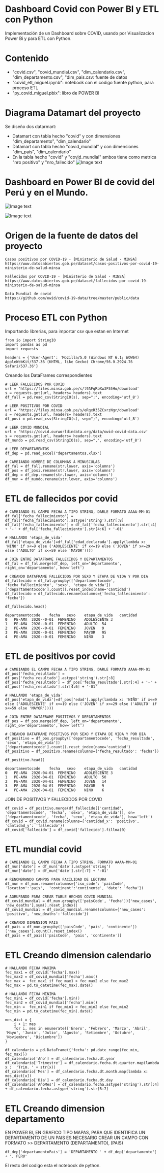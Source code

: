 # Dashboard Covid con Power BI y ETL con Python
Implementación de un Dashboard sobre COVID, usando por Visualizacíon Power Bi y para ETL con Python.

# Contenido
- "covid.csv", "covid_mundial.csv", "dim_calendario.csv", "dim_departamento.csv", "dim_pais.csv: fuente de datos
- "covid_etl_miguel.ipynb": notebook con el codigo fuente python, para proceso ETL
- "py_covid_miguel.pbix": libro de POWER BI

# Diagrama Datamart del proyecto
Se diseño dos datarmart:
- Datamart con tabla hecho "covid" y con dimensiones "dim_departamento", "dim_calendario"
- Datamart con tabla hecho "covid_mundial" y con dimensiones "dim_pais", "dim_calendario"
- En la tabla hecho "covid" y "covid_mundial" ambos tiene como metrica "nro positivo" y "nro_fallecido"
![Image text](https://github.com/miguelramoscanari/dashboard-covid/blob/main/Datamart_covid.png)

# Dashboard en Power BI de covid del Perú y en el Mundo.

![Image text](https://github.com/miguelramoscanari/dashboard-covid/blob/main/dashboard_peru.png)


![Image text](https://github.com/miguelramoscanari/dashboard-covid/blob/main/dashboard_mundo.png)

# Origen de la fuente de datos del proyecto
```
Casos positivos por COVID-19 - [Ministerio de Salud - MINSA]
https://www.datosabiertos.gob.pe/dataset/casos-positivos-por-covid-19-ministerio-de-salud-minsa

Fallecidos por COVID-19 - [Ministerio de Salud - MINSA]
https://www.datosabiertos.gob.pe/dataset/fallecidos-por-covid-19-ministerio-de-salud-minsa

Data Mundial de covid
https://github.com/owid/covid-19-data/tree/master/public/data
```

# Proceso ETL con Python

Importando librerias, para importar csv que estan en Internet
```
from io import StringIO
import pandas as pd
import requests

headers = {'User-Agent': 'Mozilla/5.0 (Windows NT 6.1; WOW64) AppleWebKit/537.36 (KHTML, like Gecko) Chrome/56.0.2924.76 Safari/537.36'}
```
Creando los DataFrames correspondientes
```
# LEER FALLECIDOS POR COVID
url = 'https://files.minsa.gob.pe/s/t9AFqRbXw3F55Ho/download'
s = requests.get(url, headers= headers).text
df_fall = pd.read_csv(StringIO(s), sep=";", encoding='utf_8')

# LEER POSITIVOS POR COVID
url = 'https://files.minsa.gob.pe/s/eRqxR35ZCxrzNgr/download'
s = requests.get(url, headers= headers).text
df_posi = pd.read_csv(StringIO(s), sep=";", encoding='utf_8')

# LEER COVID MUNDIAL
url = 'https://covid.ourworldindata.org/data/owid-covid-data.csv'
s = requests.get(url, headers= headers).text
df_mundo = pd.read_csv(StringIO(s), sep=",", encoding='utf_8')

# LEER DEPARTAMENTOS
df_dep = pd.read_excel("departamentos.xlsx")

# CAMBIANDO NOMBRE DE COLUMNAS A MINUSCULAS
df_fal = df_fall.rename(str.lower, axis='columns')
df_pos = df_posi.rename(str.lower, axis='columns')
df_dep = df_dep.rename(str.lower, axis='columns')
df_mun = df_mundo.rename(str.lower, axis='columns')
```
#  ETL de fallecidos por covid
```
# CAMBIANDO EL CAMPO FECHA A TIPO STRING, DARLE FORMATO AAAA-MM-01
df_fal['fecha_fallecimiento'] = df_fal['fecha_fallecimiento'].astype('string').str[:8]
df_fal['fecha_fallecimiento'] = df_fal['fecha_fallecimiento'].str[:4] + '-' + df_fal['fecha_fallecimiento'].str[4:6] + '-01'

# HALLANDO 'etapa_de_vida'
df_fal['etapa_de_vida']=df_fal['edad_declarada'].apply(lambda x: 'NIÑO' if x<=9 else ('ADOLESCENTE' if x<=19 else ('JOVEN' if x<=29 else ('ADULTO' if x<=59 else 'MAYOR'))))

# JOIN ENTRE DATAFRAME FALLECIDOS Y DEPARTAMENTOS
df_fal = df_fal.merge(df_dep, left_on='departamento', right_on='departamento', how='left')

# CREANDO DATAFRAME FALLECIDOS POR SEXO Y ETAPA DE VIDA Y POR DIA
df_fallecido = df_fal.groupby(['departamentocode', 'fecha_fallecimiento', 'sexo', 'etapa_de_vida'])['departamentocode'].count().reset_index(name='cantidad')
df_fallecido = df_fallecido.rename(columns={'fecha_fallecimiento': 'fecha'})

df_fallecido.head()
```

```
departamentocode	fecha	sexo	etapa_de_vida	cantidad
0	PE-AMA	2020--0-01	FEMENINO	ADOLESCENTE	3
1	PE-AMA	2020--0-01	FEMENINO	ADULTO	54
2	PE-AMA	2020--0-01	FEMENINO	JOVEN	9
3	PE-AMA	2020--0-01	FEMENINO	MAYOR	95
4	PE-AMA	2020--0-01	FEMENINO	NIÑO	3
```

# ETL de positivos por covid

```
# CAMBIANDO EL CAMPO FECHA A TIPO STRING, DARLE FORMATO AAAA-MM-01
df_pos['fecha_resultado'] = df_pos['fecha_resultado'].astype('string').str[:8]
df_pos['fecha_resultado'] = df_pos['fecha_resultado'].str[:4] + '-' + df_pos['fecha_resultado'].str[4:6] + '-01'

# HALLANDO 'etapa_de_vida'
df_pos['etapa_de_vida']=df_pos['edad'].apply(lambda x: 'NIÑO' if x<=9 else ('ADOLESCENTE' if x<=19 else ('JOVEN' if x<=29 else ('ADULTO' if x<=59 else 'MAYOR'))))

# JOIN ENTRE DATAFRAME POSITIVOS Y DEPARTAMENTOS
df_pos = df_pos.merge(df_dep, left_on='departamento', right_on='departamento', how='left')

# CREANDO DATAFRAME POSITIVOS POR SEXO Y ETAPA DE VIDA Y POR DIA
df_positivo = df_pos.groupby(['departamentocode', 'fecha_resultado', 'sexo', 'etapa_de_vida'])['departamentocode'].count().reset_index(name='cantidad')
df_positivo = df_positivo.rename(columns={'fecha_resultado': 'fecha'})

df_positivo.head()
```
```
departamentocode	fecha	sexo	etapa_de_vida	cantidad
0	PE-AMA	2020-04-01	FEMENINO	ADOLESCENTE	3
1	PE-AMA	2020-04-01	FEMENINO	ADULTO	50
2	PE-AMA	2020-04-01	FEMENINO	JOVEN	14
3	PE-AMA	2020-04-01	FEMENINO	MAYOR	9
4	PE-AMA	2020-04-01	FEMENINO	NIÑO	6
```
JOIN DE POSITIVOS Y FALLECIDOS POR COVID
```
df_covid = df_positivo.merge(df_fallecido[['cantidad', 'departamentocode', 'fecha', 'sexo', 'etapa_de_vida']], on=['departamentocode', 'fecha', 'sexo', 'etapa_de_vida'], how='left')
df_covid = df_covid.rename(columns={'cantidad_x': 'positivo', 'cantidad_y': 'fallecido'})
df_covid['fallecido'] = df_covid['fallecido'].fillna(0)
```
# ETL mundial covid

```
# CAMBIANDO EL CAMPO FECHA A TIPO STRING, FORMATO AAAA-MM-01
df_mun['date'] = df_mun['date'].astype('string')
df_mun['date'] = df_mun['date'].str[:7] + '-01'

# RENOMBRANDO CAMPOS PARA FACILIDAD DE LECTURA
df_mun = df_mun.rename(columns={'iso_code': 'paisCode', 'location':'pais',  'continent':'continente', 'date': 'fecha'})

# AGRUPANDO PARA CREAR TABLE HECHOS COVID MUNDIAL
df_covid_mundial = df_mun.groupby(['paisCode', 'fecha'])['new_cases', 'new_deaths'].sum().reset_index()
df_covid_mundial = df_covid_mundial.rename(columns={'new_cases': 'positivo', 'new_deaths':'fallecido'})

# CREANDO DIMENSION PAIS
df_pais = df_mun.groupby(['paisCode', 'pais', 'continente'])['new_cases'].count().reset_index()
df_pais = df_pais[['paisCode', 'pais', 'continente']]
```

# ETL Creando dimension calendario

```
# HALLANDO FECHA MAXIMA
fec_max1 = df_covid['fecha'].max()
fec_max2 = df_covid_mundial['fecha'].max()
fec_max =  fec_max1 if fec_max1 > fec_max2 else fec_max2
fec_max = pd.to_datetime(fec_max).date()

# HALLANDO FECHA MINIMA
fec_min1 = df_covid['fecha'].min()
fec_min2 = df_covid_mundial['fecha'].min()
fec_min =  fec_min1 if fec_min1 > fec_min2 else fec_min2
fec_min = pd.to_datetime(fec_min).date()

mes_dict = {
    i + 1: mes
    for i, mes in enumerate(['Enero', 'Febrero', 'Marzo', 'Abril', 'Mayo', 'Junio', 'Julio', 'Agosto', 'Setiembre', 'Octubre', 'Noviembre', 'Diciembre'])
}

df_calendario = pd.DataFrame({'fecha': pd.date_range(fec_min, fec_max)})
df_calendario['Año'] = df_calendario.fecha.dt.year
df_calendario['Trimestre'] = df_calendario.fecha.dt.quarter.map(lambda x :  'Trim. ' + str(x))
df_calendario['Mes'] = df_calendario.fecha.dt.month.map(lambda x: mes_dict[x])
df_calendario['Dia'] = df_calendario.fecha.dt.day
df_calendario['AñoMes'] = df_calendario.fecha.astype('string').str[:4] + df_calendario.fecha.astype('string').str[5:7]
```
# ETL Creando dimension departamento

EN POWER BI, EN GRAFICO TIPO MAPAS, PARA QUE IDENTIFICA UN DEPARTAMENTO DE UN PAIS ES 
NECESARIO CREAR UN CAMPO CON FORMATO >> DEPARTAMENTO (DEPARTAMENTO), (PAIS)
```
df_dep['departamentoPais'] = 'DEPARTAMENTO ' + df_dep['departamento'] + ', PERU'
```
El resto del codigo esta el notebook de python.





